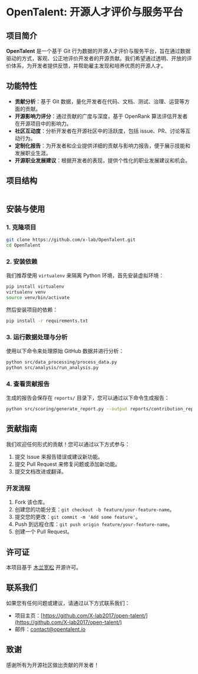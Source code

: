 # OpenTalent: 开源人才评价与服务平台

## 项目简介

**OpenTalent** 是一个基于 Git 行为数据的开源人才评价与服务平台，旨在通过数据驱动的方式，客观、公正地评价开发者的开源贡献。我们希望通过透明、开放的评价体系，为开发者提供反馈，并帮助雇主发现和培养优质的开源人才。

## 功能特性

- **贡献分析**：基于 Git 数据，量化开发者在代码、文档、测试、治理、运营等方面的贡献。
- **开源影响力评分**：通过贡献的广度与深度，基于 OpenRank 算法评估开发者在开源项目中的影响力。
- **社区互动度**：分析开发者在开源社区中的活跃度，包括 issue、PR、讨论等互动行为。
- **定制化报告**：为开发者和企业提供详细的贡献与影响力报告，便于展示技能和发展职业生涯。
- **开源职业发展建议**：根据开发者的表现，提供个性化的职业发展建议和机会。

## 项目结构

```plaintext

```

## 安装与使用

### 1. 克隆项目

```bash
git clone https://github.com/x-lab/OpenTalent.git
cd OpenTalent
```

### 2. 安装依赖

我们推荐使用 `virtualenv` 来隔离 Python 环境，首先安装虚拟环境：

```bash
pip install virtualenv
virtualenv venv
source venv/bin/activate
```

然后安装项目的依赖：

```bash
pip install -r requirements.txt
```

### 3. 运行数据处理与分析

使用以下命令来处理原始 GitHub 数据并进行分析：

```bash
python src/data_processing/process_data.py
python src/analysis/run_analysis.py
```

### 4. 查看贡献报告

生成的报告会保存在 `reports/` 目录下，您可以通过以下命令生成报告：

```bash
python src/scoring/generate_report.py --output reports/contribution_report.json
```

## 贡献指南

我们欢迎任何形式的贡献！您可以通过以下方式参与：

1. 提交 Issue 来报告错误或建议新功能。
2. 提交 Pull Request 来修复问题或添加新功能。
3. 提交文档改进或翻译。

### 开发流程

1. Fork 该仓库。
2. 创建您的功能分支：`git checkout -b feature/your-feature-name`。
3. 提交您的更改：`git commit -m 'Add some feature'`。
4. Push 到远程仓库：`git push origin feature/your-feature-name`。
5. 创建一个 Pull Request。

## 许可证

本项目基于 [木兰宽松](LICENSE) 开源许可。

## 联系我们

如果您有任何问题或建议，请通过以下方式联系我们：

- 项目主页：[https://github.com/X-lab2017/open-talent/](https://github.com/X-lab2017/open-talent/)
- 邮件：[contact@opentalent.io](mailto:contact@opentalent.io)

## 致谢

感谢所有为开源社区做出贡献的开发者！
